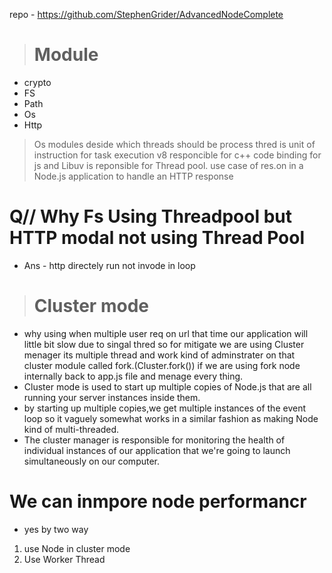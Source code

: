repo - https://github.com/StephenGrider/AdvancedNodeComplete

> # Module
- crypto
- FS
- Path
- Os
- Http
> Os modules deside which threads should be process
> thred is unit of instruction for task execution 
> v8 responcible for c++ code binding for js and Libuv is reponsible for Thread pool.
>  use case of res.on in a Node.js application to handle an HTTP response

# Q// Why Fs Using Threadpool but HTTP modal not using Thread Pool
- Ans - http directely run not invode in loop
> # Cluster mode 
- why using when multiple user req on url that time our application will little bit slow due to singal thred so for mitigate we are using Cluster menager its multiple thread and work kind of adminstrater 
on that cluster module called fork.(Cluster.fork()) if we are using fork node internally back to app.js file and menage every thing.
- Cluster mode is used to start up multiple copies of Node.js that are all running your server instances inside them.
- by starting up multiple copies,we get multiple instances of the event loop so it vaguely somewhat works in a similar fashion as making Node kind of multi-threaded.
- The cluster manager is responsible for monitoring the health of individual instances of our application that we're going to launch simultaneously on our computer.

# We can inmpore node performancr
- yes by two way
01. use Node in cluster mode
02. Use Worker Thread
